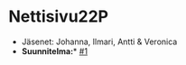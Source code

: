 # Nettisivu22P
- Jäsenet: Johanna, Ilmari, Antti & Veronica <br>
 - **Suunnitelma:*** [#1](https://github.com/MrNamelessKnight/Nettisivu22P/issues/2) 
